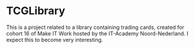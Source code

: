 # TCGLibrary

This is a project related to a library containing trading cards, created for cohort 16 of Make IT Work hosted by the IT-Academy Noord-Nederland.
I expect this to become very interesting.
